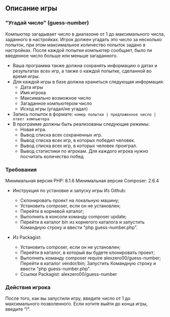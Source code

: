##                                                      Описание игры

###                                              "Угадай число" (guess-number)

Компьютер загадывает число в диапазоне от 1 до максимального числа, заданного в настройках.
Игрок должен угадать это число за несколько попыток, при этом максимальное количество попыток задано в настройках.
После каждой попытки компьютер сообщает, было ли введенное число больше или меньше загаданного.

* Ваша программа также должна сохранять информацию о датах и результатах всех игр, а также о каждой попытке,
сделанной во время игры. 
* Для каждой игры в базе должна храниться следующая информация:
    * Дата игры
    * Имя игрока
    * Максимально возможное число
    * Загаданное компьютером число
    * Исход игры (угадал/не угадал)
* Запись попыток в формате: `номер попытки | предложенное число | ответ компьютера`
* В программе должны быть реализованы следующие режимы:
    * Новая игра.
    * Вывод списка всех сохраненных игр.
    * Вывод списка всех игр, в которых победил человек.
    * Вывод списка всех игр, в которых человек проиграл.
    * Вывод статистики по игрокам. Для каждого игрока нужно посчитать количество побед

###                                                      Требования

Минимальная версия PHP: 8.1.6 Минимальная версия Composer: 2.6.4

* Инструкция по установке и запуску игры Из Github:
    * Склонировать проект на локальную машину; 
    * Установить composer, если он не установлен; 
    * Перейти в корневой каталог; 
    * Выполнить в консоли команду composer update; 
    * Перейти в каталог bin из корнегого каталога и запустить Командную строку и ввести "php guess-number.php". 

* Из Packagist:
    * Установить composer, если он не установлен; 
    * Перейти в каталог, в который вы будете клонировать проект;
    * Выполнить команду composer require alexzero00/guess-number; Перейти в каталог vendor/bin; Запустить Командную строку и ввести "php guess-number.php".
    * Ссылки Packagist: alexzero00/guess-number

###                                                      Действия игрока

После того, как вы запустили игру, введите число от 1 до максимального позволенного. Если хотите выйти до конца игры, введите "!".


